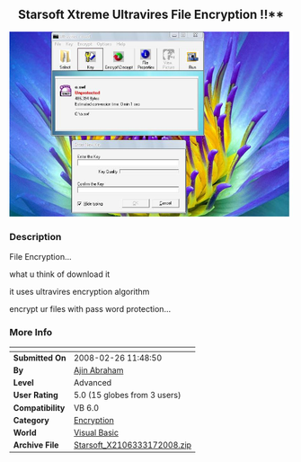 ﻿<div align="center">

## Starsoft Xtreme Ultravires File Encryption \!\!\*\*

<img src="PIC2008325514439461.JPG">
</div>

### Description

File Encryption...

what u think of download it

it uses ultravires encryption algorithm

encrypt ur files with pass word protection...
 
### More Info
 


<span>             |<span>
---                |---
**Submitted On**   |2008-02-26 11:48:50
**By**             |[Ajin Abraham](https://github.com/Planet-Source-Code/PSCIndex/blob/master/ByAuthor/ajin-abraham.md)
**Level**          |Advanced
**User Rating**    |5.0 (15 globes from 3 users)
**Compatibility**  |VB 6\.0
**Category**       |[Encryption](https://github.com/Planet-Source-Code/PSCIndex/blob/master/ByCategory/encryption__1-48.md)
**World**          |[Visual Basic](https://github.com/Planet-Source-Code/PSCIndex/blob/master/ByWorld/visual-basic.md)
**Archive File**   |[Starsoft\_X2106333172008\.zip](https://github.com/Planet-Source-Code/ajin-abraham-starsoft-xtreme-ultravires-file-encryption__1-70285/archive/master.zip)








